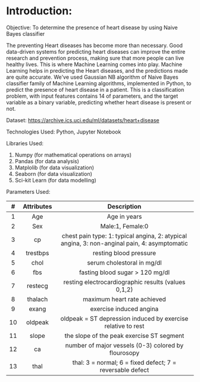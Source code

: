 # Introduction:

Objective: To determine the presence of heart disease by using Naive Bayes classifier 

The preventing Heart diseases has become more than necessary. Good data-driven systems for predicting heart diseases can improve the entire research and prevention process, making sure that more people can live healthy lives. This is where Machine Learning comes into play. Machine Learning helps in predicting the Heart diseases, and the predictions made are quite accurate.
We've used Gaussian NB algorithm of Naive Bayes classifier family of Machine Learning algorithms, implemented in Python, to predict the presence of heart disease in a patient. This is a classification problem, with input features contains 14 of parameters, and the target variable as a binary variable, predicting whether heart disease is present or not.

Dataset: https://archive.ics.uci.edu/ml/datasets/heart+disease

Technologies Used: Python, Jupyter Notebook

Libraries Used: 
1. Numpy (for mathematical operations on arrays)
2. Pandas (for data analysis)
3. Matplolib (for data visualization)
4. Seaborn (for data visualization)
5. Sci-kit Learn (for data modelling) 

Parameters Used:

| #  |  Attributes |     Description      |
| :--:| :--------: | :---------------------: | 
| 1  |   Age     |    Age in years |
| 2  |  Sex      | Male:1, Female:0  |
| 3  |  cp       | chest pain type: 1: typical angina, 2: atypical angina, 3: non-anginal pain, 4: asymptomatic | 
| 4  |  trestbps | resting blood pressure  |
| 5  |  chol     | serum cholestoral in mg/dl |
| 6  |  fbs      | fasting blood sugar > 120 mg/dl |
| 7  |  restecg  | resting electrocardiographic results (values 0,1,2) |
| 8  |  thalach  | maximum heart rate achieved |
| 9  |  exang    | exercise induced angina |
| 10 |  oldpeak  | oldpeak = ST depression induced by exercise relative to rest |
| 11 |  slope    | the slope of the peak exercise ST segment |
| 12 |  ca       | number of major vessels (0-3) colored by flourosopy |
| 13 |  thal     | thal: 3 = normal; 6 = fixed defect; 7 = reversable defect |




